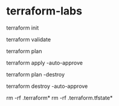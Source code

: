 # terraform-labs

terraform init

terraform validate

terraform plan

terraform apply -auto-approve

terraform plan -destroy

terraform destroy -auto-approve

rm -rf .terraform*
rm -rf .terraform.tfstate*
